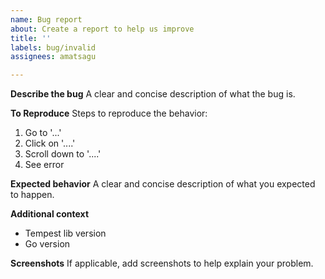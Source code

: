 ```yaml
---
name: Bug report
about: Create a report to help us improve
title: ''
labels: bug/invalid
assignees: amatsagu

---
```


**Describe the bug**
A clear and concise description of what the bug is.

**To Reproduce**
Steps to reproduce the behavior:
1. Go to '...'
2. Click on '....'
3. Scroll down to '....'
4. See error

**Expected behavior**
A clear and concise description of what you expected to happen.

**Additional context**
- Tempest lib version
- Go version

**Screenshots**
If applicable, add screenshots to help explain your problem.
